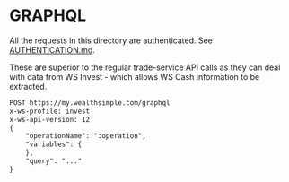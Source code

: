 # GRAPHQL

All the requests in this directory are authenticated. See [AUTHENTICATION.md](../../main/AUTHENTICATION.md).

These are superior to the regular trade-service API calls as they can deal with data from WS Invest - which allows WS Cash information to be extracted.

```html
POST https://my.wealthsimple.com/graphql
x-ws-profile: invest
x-ws-api-version: 12
{
    "operationName": ":operation",
    "variables": {
    },
    "query": "..."
}
```
